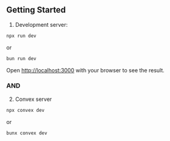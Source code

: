 ## Getting Started

1. Development server:

```bash
npx run dev
```

or

```bash
bun run dev
```

Open [http://localhost:3000](http://localhost:3000) with your browser to see the result.

### AND

2. Convex server

```bash
npx convex dev
```

or

```bash
bunx convex dev
```
